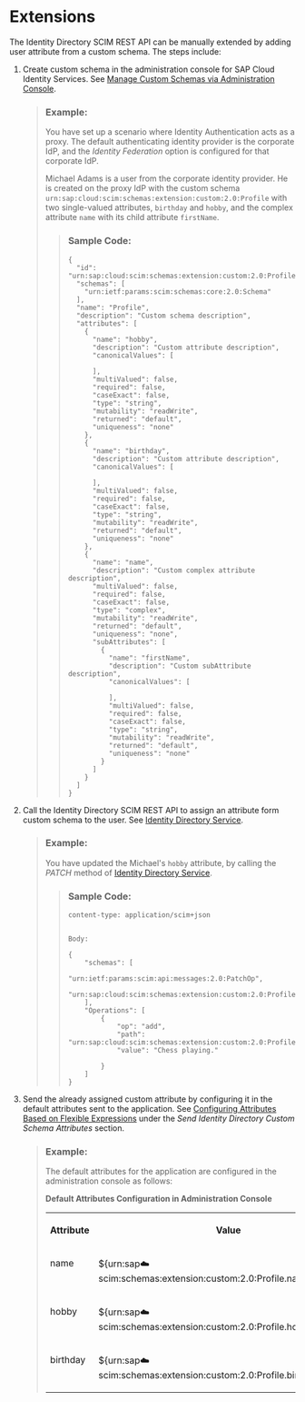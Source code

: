 <!-- loiofb31d4ec2e7b43b2b7cad1dcca39634e -->

# Extensions

The Identity Directory SCIM REST API can be manually extended by adding user attribute from a custom schema. The steps include:

1.  Create custom schema in the administration console for SAP Cloud Identity Services. See [Manage Custom Schemas via Administration Console](../Operation-Guide/manage-custom-schemas-via-administration-console-d492d70.md).

    > ### Example:  
    > You have set up a scenario where Identity Authentication acts as a proxy. The default authenticating identity provider is the corporate IdP, and the *Identity Federation* option is configured for that corporate IdP.
    > 
    > Michael Adams is a user from the corporate identity provider. He is created on the proxy IdP with the custom schema `urn:sap:cloud:scim:schemas:extension:custom:2.0:Profile` with two single-valued attributes, `birthday` and `hobby`, and the complex attribute `name` with its child attribute `firstName`.
    > 
    > > ### Sample Code:  
    > > ```
    > > {
    > >   "id": "urn:sap:cloud:scim:schemas:extension:custom:2.0:Profile",
    > >   "schemas": [
    > >     "urn:ietf:params:scim:schemas:core:2.0:Schema"
    > >   ],
    > >   "name": "Profile",
    > >   "description": "Custom schema description",
    > >   "attributes": [
    > >     {
    > >       "name": "hobby",
    > >       "description": "Custom attribute description",
    > >       "canonicalValues": [
    > >         
    > >       ],
    > >       "multiValued": false,
    > >       "required": false,
    > >       "caseExact": false,
    > >       "type": "string",
    > >       "mutability": "readWrite",
    > >       "returned": "default",
    > >       "uniqueness": "none"
    > >     },
    > >     {
    > >       "name": "birthday",
    > >       "description": "Custom attribute description",
    > >       "canonicalValues": [
    > >         
    > >       ],
    > >       "multiValued": false,
    > >       "required": false,
    > >       "caseExact": false,
    > >       "type": "string",
    > >       "mutability": "readWrite",
    > >       "returned": "default",
    > >       "uniqueness": "none"
    > >     },
    > >     {
    > >       "name": "name",
    > >       "description": "Custom complex attribute description",
    > >       "multiValued": false,
    > >       "required": false,
    > >       "caseExact": false,
    > >       "type": "complex",
    > >       "mutability": "readWrite",
    > >       "returned": "default",
    > >       "uniqueness": "none",
    > >       "subAttributes": [
    > >         {
    > >           "name": "firstName",
    > >           "description": "Custom subAttribute description",
    > >           "canonicalValues": [
    > >             
    > >           ],
    > >           "multiValued": false,
    > >           "required": false,
    > >           "caseExact": false,
    > >           "type": "string",
    > >           "mutability": "readWrite",
    > >           "returned": "default",
    > >           "uniqueness": "none"
    > >         }
    > >       ]
    > >     }
    > >   ]
    > > }
    > > ```

2.  Call the Identity Directory SCIM REST API to assign an attribute form custom schema to the user. See [Identity Directory Service](https://api.sap.com/api/IdDS_SCIM/path/patchUser).

    > ### Example:  
    > You have updated the Michael's `hobby` attribute, by calling the *PATCH* method of [Identity Directory Service](https://api.sap.com/api/IdDS_SCIM/path/patchUser).
    > 
    > > ### Sample Code:  
    > > ```
    > > content-type: application/scim+json
    > > 
    > > 
    > > Body:
    > > 
    > > {
    > >     "schemas": [
    > >         "urn:ietf:params:scim:api:messages:2.0:PatchOp",
    > >         "urn:sap:cloud:scim:schemas:extension:custom:2.0:Profile"
    > >     ],
    > >     "Operations": [
    > >         {
    > >             "op": "add",
    > >             "path": "urn:sap:cloud:scim:schemas:extension:custom:2.0:Profile:hobby",
    > >             "value": "Chess playing."
    > > 
    > >         }
    > >     ]
    > > }
    > > 
    > > ```

3.  Send the already assigned custom attribute by configuring it in the default attributes sent to the application. See [Configuring Attributes Based on Flexible Expressions](../Operation-Guide/configuring-attributes-based-on-flexible-expressions-a2f1e46.md) under the *Send Identity Directory Custom Schema Attributes* section.

    > ### Example:  
    > The default attributes for the application are configured in the administration console as follows:
    > 
    > **Default Attributes Configuration in Administration Console**
    > 
    > 
    > <table>
    > <tr>
    > <th valign="top">
    > 
    > Attribute
    > 
    > </th>
    > <th valign="top">
    > 
    > Value
    > 
    > </th>
    > </tr>
    > <tr>
    > <td valign="top">
    > 
    > name
    > 
    > </td>
    > <td valign="top">
    > 
    > $\{urn:sap:cloud:scim:schemas:extension:custom:2.0:Profile.name.firstName\}
    > 
    > </td>
    > </tr>
    > <tr>
    > <td valign="top">
    > 
    > hobby
    > 
    > </td>
    > <td valign="top">
    > 
    > $\{urn:sap:cloud:scim:schemas:extension:custom:2.0:Profile.hobby\}
    > 
    > </td>
    > </tr>
    > <tr>
    > <td valign="top">
    > 
    > birthday
    > 
    > </td>
    > <td valign="top">
    > 
    > $\{urn:sap:cloud:scim:schemas:extension:custom:2.0:Profile.birthday\}
    > 
    > </td>
    > </tr>
    > </table>


